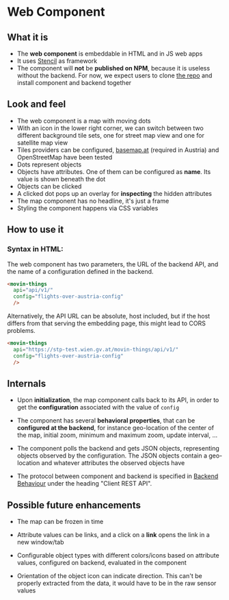 # Web Component

## What it is

* The __web component__ is embeddable in HTML and in JS web apps
* It uses [Stencil](https://stenciljs.com/) as framework
* The component will __not__ be __published on NPM__, because it is 
  useless without the backend. For now, we expect users to clone
  [the repo](https://github.com/oss-vienna-at/movin-things) and
  install component and backend together

## Look and feel
  
* The web component is a map with moving dots
* With an icon in the lower right corner, we can switch
  between two different background tile sets, one for
  street map view and one for satellite map view
* Tiles providers can be configured, 
  [basemap.at](https://basemap.at/index_en.html) (required in
  Austria) and OpenStreetMap have been tested
* Dots represent objects
* Objects have attributes. One of them can be configured as __name__.
  Its value is shown beneath the dot
* Objects can be clicked
* A clicked dot pops up an overlay for __inspecting__ the hidden
  attributes
* The map component has no headline, it's just a frame
* Styling the component happens via CSS variables

## How to use it

### Syntax in HTML:

The web component has two parameters, the URL of the backend API,
and the name of a configuration defined in the backend.

```html
<movin-things
  api="api/v1/"
  config="flights-over-austria-config"
  />
```

Alternatively, the API URL can be absolute, host included,
but if the host differs from that serving the embedding
page, this might lead to CORS problems.

```html
<movin-things
  api="https://stp-test.wien.gv.at/movin-things/api/v1/"
  config="flights-over-austria-config"
  />
```

## Internals

* Upon __initialization__, the map component calls back to its
  API, in order to get the __configuration__ associated with the
  value of `config`
  
* The component has several __behavioral properties__, that can be
  __configured at the backend__, for instance geo-location of
  the center of the map, initial zoom, minimum and maximum
  zoom, update interval, ...

* The component polls the backend and gets JSON objects,
  representing objects observed by the configuration.
  The JSON objects contain a geo-location and whatever 
  attributes the observed objects have

* The protocol between component and backend is specified in
  [Backend Behaviour](backend_behaviour.md) under the heading
  "Client REST API".

## Possible future enhancements

* The map can be frozen in time

* Attribute values can be links, and a click on a 
  __link__ opens the link in a new window/tab

* Configurable object types with different colors/icons based on 
  attribute values, configured on backend, evaluated in the component

* Orientation of the object icon can indicate direction. This can't 
  be properly extracted from the data, it would have to be in 
  the raw sensor values
